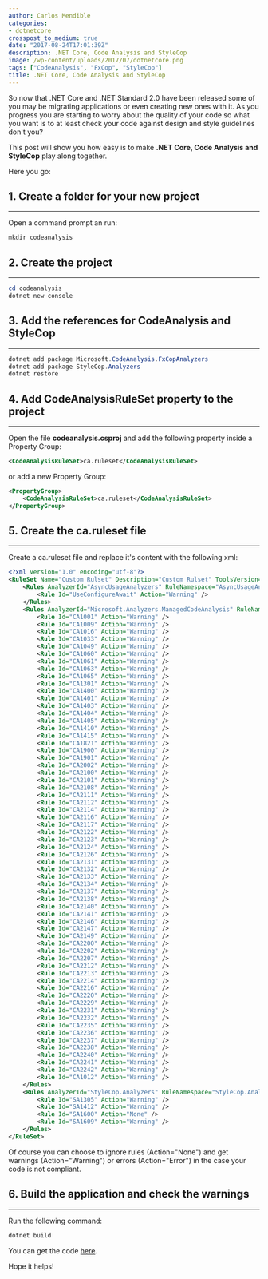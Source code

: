 ```yaml
---
author: Carlos Mendible
categories:
- dotnetcore
crosspost_to_medium: true
date: "2017-08-24T17:01:39Z"
description: .NET Core, Code Analysis and StyleCop
image: /wp-content/uploads/2017/07/dotnetcore.png
tags: ["CodeAnalysis", "FxCop", "StyleCop"]
title: .NET Core, Code Analysis and StyleCop
---
```

So now that .NET Core and .NET Standard 2.0 have been released some of you may be migrating applications or even creating new ones with it. As you progress you are starting to worry about the quality of your code so what you want is to at least check your code against design and style guidelines don't you? 

This post will show you how easy is to make **.NET Core, Code Analysis and StyleCop** play along together.

Here you go:

## 1. Create a folder for your new project
---
Open a command prompt an run:
    
``` powershell
mkdir codeanalysis
```
 
## 2. Create the project
---

``` powershell
cd codeanalysis
dotnet new console
```
## 3. Add the references for CodeAnalysis and StyleCop
---

``` powershell
dotnet add package Microsoft.CodeAnalysis.FxCopAnalyzers
dotnet add package StyleCop.Analyzers
dotnet restore
```

## 4. Add CodeAnalysisRuleSet property to the project
---
Open the file **codeanalysis.csproj** and add the following property inside a Property Group:

``` xml
<CodeAnalysisRuleSet>ca.ruleset</CodeAnalysisRuleSet>
```

or add a new Property Group:

``` xml
<PropertyGroup>
    <CodeAnalysisRuleSet>ca.ruleset</CodeAnalysisRuleSet>
</PropertyGroup>
```

## 5. Create the ca.ruleset file
--- 
Create a ca.ruleset file and replace it's content with the following xml:
 
``` xml
<?xml version="1.0" encoding="utf-8"?>
<RuleSet Name="Custom Rulset" Description="Custom Rulset" ToolsVersion="14.0">
    <Rules AnalyzerId="AsyncUsageAnalyzers" RuleNamespace="AsyncUsageAnalyzers">
        <Rule Id="UseConfigureAwait" Action="Warning" />
    </Rules>
    <Rules AnalyzerId="Microsoft.Analyzers.ManagedCodeAnalysis" RuleNamespace="Microsoft.Rules.Managed">
        <Rule Id="CA1001" Action="Warning" />
        <Rule Id="CA1009" Action="Warning" />
        <Rule Id="CA1016" Action="Warning" />
        <Rule Id="CA1033" Action="Warning" />
        <Rule Id="CA1049" Action="Warning" />
        <Rule Id="CA1060" Action="Warning" />
        <Rule Id="CA1061" Action="Warning" />
        <Rule Id="CA1063" Action="Warning" />
        <Rule Id="CA1065" Action="Warning" />
        <Rule Id="CA1301" Action="Warning" />
        <Rule Id="CA1400" Action="Warning" />
        <Rule Id="CA1401" Action="Warning" />
        <Rule Id="CA1403" Action="Warning" />
        <Rule Id="CA1404" Action="Warning" />
        <Rule Id="CA1405" Action="Warning" />
        <Rule Id="CA1410" Action="Warning" />
        <Rule Id="CA1415" Action="Warning" />
        <Rule Id="CA1821" Action="Warning" />
        <Rule Id="CA1900" Action="Warning" />
        <Rule Id="CA1901" Action="Warning" />
        <Rule Id="CA2002" Action="Warning" />
        <Rule Id="CA2100" Action="Warning" />
        <Rule Id="CA2101" Action="Warning" />
        <Rule Id="CA2108" Action="Warning" />
        <Rule Id="CA2111" Action="Warning" />
        <Rule Id="CA2112" Action="Warning" />
        <Rule Id="CA2114" Action="Warning" />
        <Rule Id="CA2116" Action="Warning" />
        <Rule Id="CA2117" Action="Warning" />
        <Rule Id="CA2122" Action="Warning" />
        <Rule Id="CA2123" Action="Warning" />
        <Rule Id="CA2124" Action="Warning" />
        <Rule Id="CA2126" Action="Warning" />
        <Rule Id="CA2131" Action="Warning" />
        <Rule Id="CA2132" Action="Warning" />
        <Rule Id="CA2133" Action="Warning" />
        <Rule Id="CA2134" Action="Warning" />
        <Rule Id="CA2137" Action="Warning" />
        <Rule Id="CA2138" Action="Warning" />
        <Rule Id="CA2140" Action="Warning" />
        <Rule Id="CA2141" Action="Warning" />
        <Rule Id="CA2146" Action="Warning" />
        <Rule Id="CA2147" Action="Warning" />
        <Rule Id="CA2149" Action="Warning" />
        <Rule Id="CA2200" Action="Warning" />
        <Rule Id="CA2202" Action="Warning" />
        <Rule Id="CA2207" Action="Warning" />
        <Rule Id="CA2212" Action="Warning" />
        <Rule Id="CA2213" Action="Warning" />
        <Rule Id="CA2214" Action="Warning" />
        <Rule Id="CA2216" Action="Warning" />
        <Rule Id="CA2220" Action="Warning" />
        <Rule Id="CA2229" Action="Warning" />
        <Rule Id="CA2231" Action="Warning" />
        <Rule Id="CA2232" Action="Warning" />
        <Rule Id="CA2235" Action="Warning" />
        <Rule Id="CA2236" Action="Warning" />
        <Rule Id="CA2237" Action="Warning" />
        <Rule Id="CA2238" Action="Warning" />
        <Rule Id="CA2240" Action="Warning" />
        <Rule Id="CA2241" Action="Warning" />
        <Rule Id="CA2242" Action="Warning" />
        <Rule Id="CA1012" Action="Warning" />
    </Rules>
    <Rules AnalyzerId="StyleCop.Analyzers" RuleNamespace="StyleCop.Analyzers">
        <Rule Id="SA1305" Action="Warning" />
        <Rule Id="SA1412" Action="Warning" />
        <Rule Id="SA1600" Action="None" />
        <Rule Id="SA1609" Action="Warning" />
    </Rules>
</RuleSet>
```
    
Of course you can choose to ignore rules (Action="None") and get warnings (Action="Warning") or errors (Action="Error") in the case your code is not compliant.
      
## 6. Build the application and check the warnings
---
Run the following command:
          
``` powershell
dotnet build
```
   
You can get the code <a href="https://github.com/cmendible/dotnetcore.samples/tree/master/codeanalysis" target="_blank">here</a>.

Hope it helps!